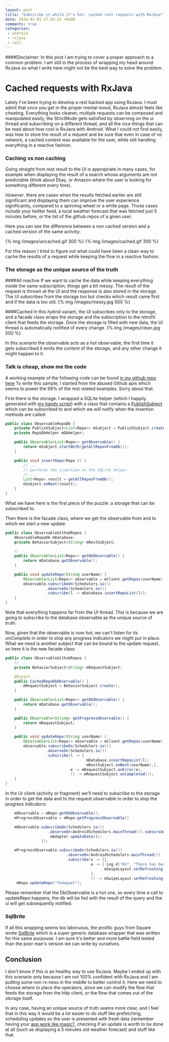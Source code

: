 ```yaml
---
layout: post
title: "Subscribe it while it's hot: cached rest requests with RxJava"
date: 2016-01-01 17:54:21 +0100
comments: true
categories: 
 - android
 - rxjava
 - rest 
---
```


####Disclaimer: 
In this post I am trying to cover a proper approach to a common problem. I am still in the process of wrapping my head around RxJava so what I write here might not be the best way to solve the problem.

# Cached requests with RxJava
Lately I've been trying to develop a rest backed app using RxJava. I must admit that once you get in the proper mental mood, RxJava almost feels like cheating. Everything looks cleaner, multiple requests can be composed and manipulated easily, the StrictMode gets satisfied by observing on the ui thread and subscribing on a different thread, and all the nice things that can be read about how cool is RxJava with Android.
What I could not find easily, was how to store the result of a request and be sure that even in case of no network, a cached content was available for the user, while still handling everything in a reactive fashion.

### Caching vs non caching
Going straight from rest result to the UI is appropriate in many cases, for example when displaying the result of a search whose arguments are not predictable (think about Ebay, or Amazon where the user is looking for something different every time).

*However*, there are cases when the results fetched earlier are still significant and displaying them can improve the user experience significantly, compared to a spinning wheel or a white page. Those cases include your twitter feed, a local weather forecast that was fetched just 5 minutes before, or the list of the github repos of a given user. 

Here you can see the difference between a non cached version and a cached version of the same activity: 

{% img /images/uncached.gif 300 %}      {% img /images/cached.gif 300 %}

For this reason I tried to figure out what could have been a clean way to cache the results of a request while keeping the flow in a reactive fashion.

### The storage as the unique source of the truth
####All reactive
If we want to cache the data while keeping everything inside the same subscription, things get a bit messy. The result of the request is thrown at the UI and the response is also stored in the storage. The UI subscribes from the storage too but checks which result came first and if the data is too old.
{% img /images/messy.jpg 500 %}


####Cached
In this _hybrid_ variant, the UI subscribes only to the storage, and a facade class wraps the storage and the subscription to the retrofit client that feeds the storage. Once the storage is filled with new data, the UI thread is automatically notified of every change.
{% img /images/clean.jpg 500 %}

In this scenario the observable acts as a _hot_ observable, the first time it gets subscribed it emits the content of the storage, and any other change it might happen to it.

### Talk is cheap, show me the code

A working example of the following code can be found [in my github repo here](https://github.com/fedepaol/RxRestSample)
To write this sample, I started from the abused Github apis which seems to power the 99% of the rest related examples. Sorry about that.

First there is the storage. I wrapped a SQLite helper (which I happily generated with [my handy script](https://github.com/fedepaol/Android-sql-lite-helper)) with a class that contains a [PublishSubject](http://reactivex.io/RxJava/javadoc/rx/subjects/PublishSubject.html) which can be subscribed to and which we will notify when the insertion methods are called:

```Java
public class ObservableRepoDb {
    private PublishSubject<List<Repo>> mSubject = PublishSubject.create();
    private RepoDbHelper mDbHelper;

    public Observable<List<Repo>> getObservable() {
        return mSubject.startWith(getAllReposFromDb());
    }

    public void insertRepo(Repo r) {
        // ...
        // performs the insertion on the SQLite helper
        // ...
        List<Repo> result = getAllReposFromDb();
        mSubject.onNext(result);
    }
}
```

What we have here is the first piece of the puzzle: a storage that can be subscribed to.

Then there is the facade class, where we get the observable from and to which we start a new update:

```Java
public class ObservableGithubRepos {
    ObservableRepoDb mDatabase;
    private BehaviorSubject<String> mRestSubject;

    // ...
    public Observable<List<Repo>> getDbObservable() {
        return mDatabase.getObservable();
    }

    public void updateRepo(String userName) {
        Observable<List<Repo>> observable = mClient.getRepos(userName);
        observable.subscribeOn(Schedulers.io())
                  .observeOn(Schedulers.io())
                  .subscribe(l -> mDatabase.insertRepoList(l));
    }
} 
```

Note that everything happens far from the UI thread. This is because we are going to subscribe to the database observable as the unique source of truth.

Now, given that the observable is now _hot_, we can't listen for its _onComplete_ in order to stop any progress indicators we might put in place.
What we need is another subject that can be bound to the update request, so here it is the new facade class:

```Java 
public class ObservableGithubRepos {
    // ...
    private BehaviorSubject<String> mRequestSubject;

    @Inject
    public CachedRepoDbObservable() {
        mRequestSubject = BehaviorSubject.create();
    }

    public Observable<List<Repo>> getDbObservable() {
        return mDatabase.getObservable();
    }

    public Observable<String> getProgressObservable() {
        return mRequestSubject;
    }

    public void updateRepo(String userName) {
        Observable<List<Repo>> observable = mClient.getRepos(userName);
        observable.subscribeOn(Schedulers.io())
                  .observeOn(Schedulers.io())
                  .subscribe(l -> {
                                    mDatabase.insertRepoList(l);
                                    mRestSubject.onNext(userName);},
                             e -> mRequestSubject.onError(e),
                             () -> mRequestSubject.onCompleted());
    }
}
```

In the UI client (activity or fragment) we'll need to subscribe to the storage in order to get the data and to the request observable in order to stop the progress indicators:

```Java
    mObservable = mRepo.getDbObservable();
    mProgressObservable = mRepo.getProgressObservable()

    mObservable.subscribeOn(Schedulers.io())
                   .observeOn(AndroidSchedulers.mainThread()).subscribe(l -> {
                    mAdapter.updateData(l);
                });

    mProgressObservable.subscribeOn(Schedulers.io())
                           .observeOn(AndroidSchedulers.mainThread())
                           .subscribe(s -> {},
                                      e -> { Log.d("RX", "There has been an error");
                                            mSwipeLayout.setRefreshing(false);
                                      },
                                      () -> mSwipeLayout.setRefreshing(false));
     mRepo.updateRepo("fedepaol");
```

Please remember that the DbObservable is a hot one, so every time a call to updateRepo happens, the db will be fed with the result of the query and the ui will get subsequently notified. 

### SqlBrite
If all this wrapping seems too laboruous, the prolific guys from Square wrote [SqlBrite](https://github.com/square/sqlbrite) which is a super generic database wrapper that was written for this same purpouse. I am sure it's better and more battle field tested than the poor man's version we can write by ourselves.

## Conclusion
I don't know if this is an healthy way to use RxJava. Maybe I ended up with this scenario only because I am not 100% confident with RxJava and I am putting some non rx-ness in the middle to better control it. 
Here we need to choose where to place the operators, since we can modify the flow that feeds the storage from the http client, or the flow that comes out of the storage itself.

In any case, having an unique source of truth seems more clear, and I feel that in this way it would be a lot easier to do stuff like prefetching, scheduling updates so the user is presented with fresh data (remember having your [app work like magic?](https://www.youtube.com/watch?v=GcNNx2zdXN4), checking if an update is worth to be done at all (such as displaying a 5 minutes old weather forecast) and stuff like that.
